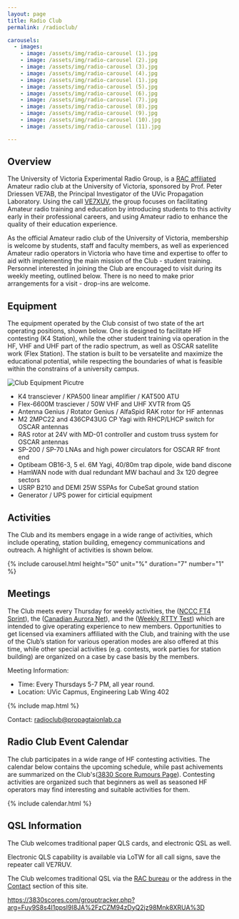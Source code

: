 ```yaml
---
layout: page
title: Radio Club
permalink: /radioclub/

carousels:
  - images: 
    - image: /assets/img/radio-carousel (1).jpg
    - image: /assets/img/radio-carousel (2).jpg
    - image: /assets/img/radio-carousel (3).jpg
    - image: /assets/img/radio-carousel (4).jpg
    - image: /assets/img/radio-carousel (1).jpg
    - image: /assets/img/radio-carousel (5).jpg
    - image: /assets/img/radio-carousel (6).jpg
    - image: /assets/img/radio-carousel (7).jpg
    - image: /assets/img/radio-carousel (8).jpg
    - image: /assets/img/radio-carousel (9).jpg
    - image: /assets/img/radio-carousel (10).jpg
    - image: /assets/img/radio-carousel (11).jpg

---
```

## Overview

The University of Victoria Experimental Radio Group, is a [RAC affiliated](https://www.rac.ca/affiliated-club-listing/) Amateur radio club at the University of Victoria, sponsored by Prof. Peter Driessen VE7AB, the Principal Investigator of the UVic Propagation Laboratory. Using the call [VE7XUV](https://www.qrz.com/db/VE7XUV), the group focuses on facilitating Amateur radio training and education by introducing students to this activity early in their professional careers, and using Amateur radio to enhance the quality of their education experience.

As the official Amateur radio club of the University of Victoria, membership is welcome by students, staff and faculty members, as well as experienced Amateur radio operators in Victoria who have time and expertise to offer to aid with implementing the main mission of the Club - student training. Personnel interested in joining the Club are encouraged to visit during its weekly meeting, outlined below. There is no need to make prior arrangements for a visit - drop-ins are welcome.

## Equipment

The equipment operated by the Club consist of two state of the art operating positions, shown below. One is designed to facilitate HF contesting (K4 Station), while the other student training via operation in the HF, VHF and UHF part of the radio spectrum, as well as OSCAR satellite work (Flex Station). The station is built to be versatelite and maximize the educational potential, while respecting the boundaries of what is feasible within the constrains of a university campus. 

![Club Equipment Picutre](/equipment.jpg)

- K4 transciever / KPA500 linear amplifier / KAT500 ATU
- Flex-6600M trasciever / 50W VHF and UHF XVTR from Q5
- Antenna Genius / Rotator Genius / AlfaSpid RAK rotor for HF antennas
- M2 2MPC22 and 436CP43UG CP Yagi with RHCP/LHCP switch for OSCAR antennas
- RAS rotor at 24V with MD-01 controller and custom truss system for OSCAR antennas
- SP-200 / SP-70 LNAs  and high power circulators for OSCAR RF front end
- Optibeam OB16-3, 5 el. 6M Yagi, 40/80m trap dipole, wide band discone
- HamWAN node with dual redundant MW bachaul and 3x 120 degree sectors
- USRP B210 and DEMI 25W SSPAs for CubeSat ground station
- Generator / UPS power for cirticial equipment

## Activities

The Club and its members engage in a wide range of activities, which include operating, station building, emegency communications and outreach. A highlight of activities is shown below. 

{% include carousel.html height="50" unit="%" duration="7" number="1" %}

## Meetings

The Club meets every Thursday for weekly activities, the \([NCCC FT4 Sprint](https://www.ncccsprint.com/ft4ns.html)\), the \([Canadian Aurora Net](https://auroranet.ham-radio.ca/)\), and the \([Weekly RTTY Test](https://radiosport.world/wrt.html)\) which are intended to give operating experience to new members. Opportunities to get licensed via examiners affiliated with the Club, and training with the use of the Club’s station for various operation modes are also offered at this time, while other special activities (e.g. contests, work parties for station building) are organized on a case by case basis by the members. 

Meeting Information:

- Time: Every Thursdays 5-7 PM, all year round.
- Location: UVic Capmus, Engineering Lab Wing 402

{% include map.html %}

Contact: [radioclub@propagtaionlab.ca](mailto:radioclub@propagtaionlab.ca)

## Radio Club Event Calendar

The club participates in a wide range of HF contesting activities. The calendar below contains the upcoming schedule, while past achivements are summarized on the Club's\([3830 Score Rumours Page](https://3830scores.com/grouptracker.php?arg=Fuy9S8s4I1ppsI9I8JA%2FzCZM94zDyQ2jz98Mnk8XRUA%3D)\). Contesting activities are organized such that beginners as well as seasoned HF operators may find interesting and suitable activities for them.

{% include calendar.html %}

## QSL Information

The Club welcomes traditional paper QLS cards, and electronic QSL as well.

Electronic QLS capability is available via LoTW for all call signs, save the repeater call VE7RUV.

The Club welcomes traditional QSL via the [RAC bureau](https://www.rac.ca/qsl-bureau/) or the address in the [Contact](/contact) section of this site.

https://3830scores.com/grouptracker.php?arg=Fuy9S8s4I1ppsI9I8JA%2FzCZM94zDyQ2jz98Mnk8XRUA%3D
